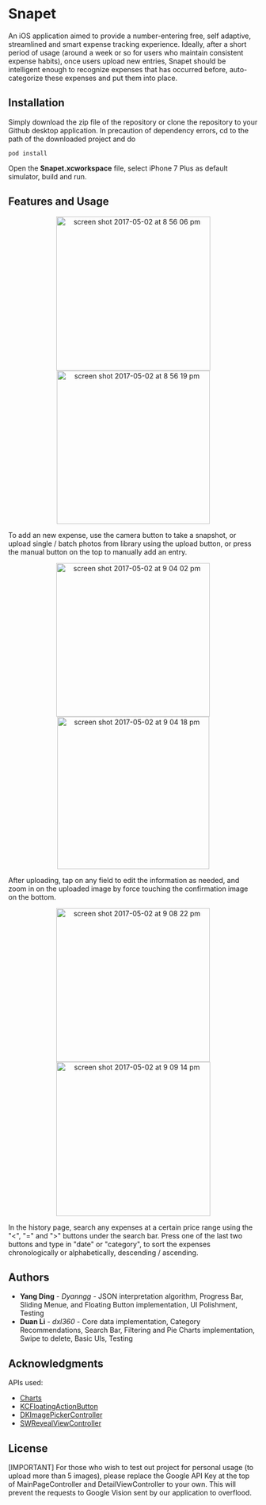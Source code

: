 # Snapet

An iOS application aimed to provide a number-entering free, self adaptive, streamlined and smart expense tracking experience. Ideally, after a short period of usage (around a week or so for users who maintain consistent expense habits), once users upload new entries, Snapet should be intelligent enough to recognize expenses that has occurred before, auto-categorize these expenses and put them into place. 
<br />

## Installation

Simply download the zip file of the repository or clone the repository to your Github desktop application. 
In precaution of dependency errors, cd to the path of the downloaded project and do
```
pod install
```
Open the **Snapet.xcworkspace** file, select iPhone 7 Plus as default simulator, build and run.
<br />

## Features and Usage

<p align="center">
<img width="311" alt="screen shot 2017-05-02 at 8 56 06 pm" src="https://cloud.githubusercontent.com/assets/11527024/25645193/d50440cc-2f79-11e7-8c38-9cdbaaf1ff4f.png"> <img width="309" alt="screen shot 2017-05-02 at 8 56 19 pm" src="https://cloud.githubusercontent.com/assets/11527024/25645237/18e08eae-2f7a-11e7-8dec-97950de8e665.png">
</p>

  To add an new expense, use the camera button to take a snapshot, or upload single / batch photos from library using the upload button, or press the manual button on the top to manually add an entry.

<p align="center">
<img width="310" alt="screen shot 2017-05-02 at 9 04 02 pm" src="https://cloud.githubusercontent.com/assets/11527024/25645324/064183b0-2f7b-11e7-88d5-3e71da06a968.png">  <img width="307" alt="screen shot 2017-05-02 at 9 04 18 pm" src="https://cloud.githubusercontent.com/assets/11527024/25645333/10b3afe4-2f7b-11e7-9d50-e54efd92a1f1.png">
</p>

  After uploading, tap on any field to edit the information as needed, and zoom in on the uploaded image by force touching the confirmation image on the bottom.

<p align="center">
<img width="310" alt="screen shot 2017-05-02 at 9 08 22 pm" src="https://cloud.githubusercontent.com/assets/11527024/25645395/a761507c-2f7b-11e7-83e1-e663380d8f71.png"> <img width="311" alt="screen shot 2017-05-02 at 9 09 14 pm" src="https://cloud.githubusercontent.com/assets/11527024/25645399/b19a730c-2f7b-11e7-993b-96aa09e2d651.png">
</p>

  In the history page, search any expenses at a certain price range using the "<", "=" and ">" buttons under the search bar. Press one of the last two buttons and type in "date" or "category", to sort the expenses chronologically or alphabetically, descending / ascending.
  <br />
  
  
## Authors

* **Yang Ding** - *Dyanngg* - JSON interpretation algorithm, Progress Bar, Sliding Menue, and Floating Button implementation, UI Polishment, Testing
* **Duan Li** - *dxl360* - Core data implementation, Category Recommendations, Search Bar, Filtering and Pie Charts implementation, Swipe to delete, Basic UIs, Testing


## Acknowledgments

APIs used: <br />
* [Charts](https://github.com/danielgindi/Charts)
* [KCFloatingActionButton](https://github.com/kciter/Floaty)
* [DKImagePickerController](https://github.com/zhangao0086/DKImagePickerController)
* [SWRevealViewController](https://github.com/John-Lluch/SWRevealViewController)


## License

[IMPORTANT] For those who wish to test out project for personal usage (to upload more than 5 images), please replace the Google API Key at the top of MainPageController and DetailViewController to your own. This will prevent the requests to Google Vision sent by our application to overflood.
